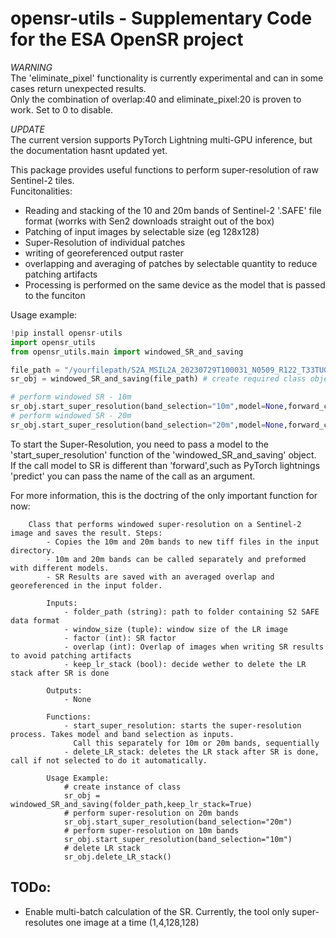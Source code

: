 # opensr-utils - Supplementary Code for the ESA OpenSR project

*WARNING*  
The 'eliminate_pixel' functionality is currently experimental and can in some cases return unexpected results.  
Only the combination of overlap:40 and eliminate_pixel:20 is proven to work. Set to 0 to disable.  
  
  


*UPDATE*  
The current version supports PyTorch Lightning multi-GPU inference, but the documentation hasnt updated yet.
  
  
This package provides useful functions to perform super-resolution of raw Sentinel-2 tiles.  
Funcitonalities:
- Reading and stacking of the 10 and 20m bands of Sentinel-2 '.SAFE' file format (worrks with Sen2 downloads straight out of the box)
- Patching of input images by selectable size (eg 128x128)
- Super-Resolution of individual patches
- writing of georeferenced output raster
- overlapping and averaging of patches by selectable quantity to reduce patching artifacts
- Processing is performed on the same device as the model that is passed to the funciton

Usage example:
```python
!pip install opensr-utils
import opensr_utils
from opensr_utils.main import windowed_SR_and_saving 

file_path = "/yourfilepath/S2A_MSIL2A_20230729T100031_N0509_R122_T33TUG_20230729T134559.SAFE/" # define unzipped folder location of .SAFE format
sr_obj = windowed_SR_and_saving(file_path) # create required class object

# perform windowed SR - 10m
sr_obj.start_super_resolution(band_selection="10m",model=None,forward_call="forward",overlap=20, eliminate_border_px=10)
# perform windowed SR - 20m
sr_obj.start_super_resolution(band_selection="20m",model=None,forward_call="forward",overlap=20, eliminate_border_px=10)
```
To start the Super-Resolution, you need to pass a model to the 'start_super_resolution' function of the 'windowed_SR_and_saving' object.  
If the call model to SR is different than 'forward',such as PyTorch lightnings 'predict' you can pass the name of the call as an argument.

For more information, this is the doctring of the only important function for now:
```
	Class that performs windowed super-resolution on a Sentinel-2 image and saves the result. Steps:
        - Copies the 10m and 20m bands to new tiff files in the input directory.
        - 10m and 20m bands can be called separately and preformed with different models.
        - SR Results are saved with an averaged overlap and georeferenced in the input folder.

        Inputs:
            - folder_path (string): path to folder containing S2 SAFE data format
            - window_size (tuple): window size of the LR image
            - factor (int): SR factor
            - overlap (int): Overlap of images when writing SR results to avoid patching artifacts
            - keep_lr_stack (bool): decide wether to delete the LR stack after SR is done

        Outputs:
            - None

        Functions:
            - start_super_resolution: starts the super-resolution process. Takes model and band selection as inputs.
              Call this separately for 10m or 20m bands, sequentially
            - delete_LR_stack: deletes the LR stack after SR is done, call if not selected to do it automatically.

        Usage Example:
            # create instance of class
            sr_obj = windowed_SR_and_saving(folder_path,keep_lr_stack=True)
            # perform super-resolution on 20m bands
            sr_obj.start_super_resolution(band_selection="20m")
            # perform super-resolution on 10m bands
            sr_obj.start_super_resolution(band_selection="10m")
            # delete LR stack
            sr_obj.delete_LR_stack()
```
## TODo:
- Enable multi-batch calculation of the SR. Currently, the tool only super-resolutes one image at a time (1,4,128,128)
